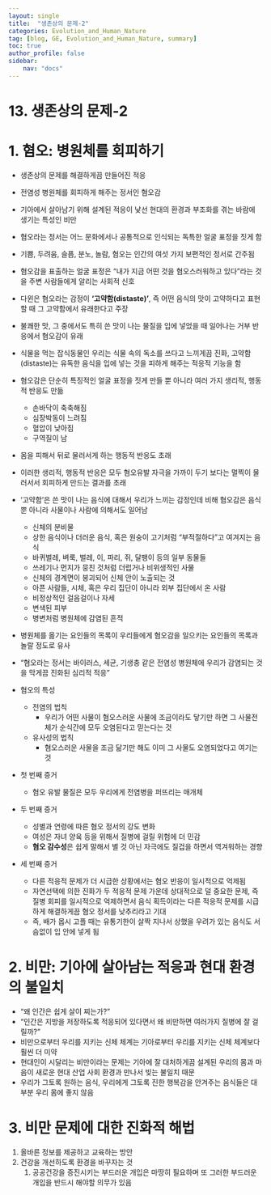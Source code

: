 ```yaml
---
layout: single
title:  "생존상의 문제-2"
categories: Evolution_and_Human_Nature
tag: [blog, GE, Evolution_and_Human_Nature, summary]
toc: true
author_profile: false
sidebar:
    nav: "docs"
---
```


# 13. 생존상의 문제-2

# 1. 혐오: 병원체를 회피하기

- 생존상의 문제를 해결하게끔 만들어진 적응
- 전염성 병원체를 회피하게 해주는 정서인 혐오감
- 기아에서 살아남기 위해 설계된 적응이 낯선 현대의 환경과 부조화를 겪는 바람에 생기는 특성인 비만

- 혐오라는 정서는 어느 문화에서나 공통적으로 인식되는 독특한 얼굴 표정을 짓게 함
- 기쁨, 두려움, 슬픔, 분노, 놀람, 혐오는 인간의 여섯 가지 보편적인 정서로 간주됨
- 혐오감을 표출하는 얼굴 표정은 “내가 지금 어떤 것을 혐오스러워하고 있다”라는 것을 주변 사람들에게 알리는 사회적 신호

- 다윈은 혐오라는 감정이 **‘고약함(distaste)’**, 즉 어떤 음식의 맛이 고약하다고 표현할 때 그 고약함에서 유래한다고 주장
- 불쾌한 맛, 그 중에서도 특히 쓴 맛이 나는 물질을 입에 넣었을 때 일어나는 거부 반응에서 혐오감이 유래
- 식물을 먹는 잡식동물인 우리는 식물 속의 독소를 쓰다고 느끼게끔 진화, 고약함(distaste)는 유독한 음식을 입에 넣는 것을 피하게 해주는 적응적 기능을 함
- 혐오감은 단순히 특징적인 얼굴 표정을 짓게 만들 뿐 아니라 여러 가지 생리적, 행동적 반응도 만듦
    - 손바닥이 축축해짐
    - 심장박동이 느려짐
    - 혈압이 낮아짐
    - 구역질이 남
- 몸을 피해서 뒤로 물러서게 하는 행동적 반응도 초래
- 이러한 생리적, 행동적 반응은 모두 혐오유발 자극을 가까이 두기 보다는 멀찍이 물러서서 회피하게 만드는 결과를 초래

- ‘고약함’은 쓴 맛이 나는 음식에 대해서 우리가 느끼는 감정인데 비해 혐오감은 음식 뿐 아니라 사물이나 사람에 의해서도 일어남
    - 신체의 분비물
    - 상한 음식이나 더러운 음식, 혹은 원숭이 고기처럼 “부적절하다”고 여겨지는 음식
    - 바퀴벌레, 벼룩, 벌레, 이, 파리, 쥐, 달팽이 등의 일부 동물들
    - 쓰레기나 먼지가 뭉친 것처럼 더럽거나 비위생적인 사물
    - 신체의 경계면이 붕괴되어 신체 안이 노출되는 것
    - 아픈 사람들, 시체, 혹은 우리 집단이 아니라 외부 집단에서 온 사람
    - 비정상적인 걸음걸이나 자세
    - 변색된 피부
    - 병변처럼 병원체에 감염된 흔적
    
- 병원체를 옮기는 요인들의 목록이 우리들에게 혐오감을 일으키는 요인들의 목록과 놀랄 정도로 유사
- “혐오라는 정서는 바이러스, 세균, 기생충 같은 전염성 병원체에 우리가 감염되는 것을 막게끔 진화된 심리적 적응”
- 혐오의 특성
    - 전염의 법칙
        - 우리가 어떤 사물이 혐오스러운 사물에 조금이라도 닿기만 하면 그 사물전체가 순식간에  모두 오염된다고 믿는다는 것
    - 유사성의 법칙
        - 혐오스러운 사물을 조금 닮기만 해도 이미 그 사물도 오염되었다고 여기는 것

- 첫 번째 증거
    - 혐오 유발 물질은 모두 우리에게 전염병을 퍼뜨리는  매개체
- 두 번째 증거
    - 성별과 연령에 따른 혐오 정서의 강도 변화
    - 여성은 자녀 양육 등을 위해서 질병에 걸릴 위험에 더 민감
    - **혐오 감수성**은 쉽게 말해서 별 것 아닌 자극에도 질겁을 하면서 역겨워하는 경향
- 세 번째 증거
    - 다른 적응적 문제가 더 시급한 상황에서는 혐오 반응이 일시적으로 억제됨
    - 자연선택에 의한 진화가 두 적응적 문제 가운데 상대적으로 덜 중요한 문제, 즉 질병 회피를 일시적으로 억제하면서 음식 획득이라는 다른 적응적 문제를 시급하게 해결하게끔 혐오 정서를 낮추리라고 기대
    - 즉, 배가 몹시 고플 때는 유통기한이 살짝 지나서 상했을 우려가 있는 음식도 서슴없이 입 안에 넣게 됨

# 2. 비만: 기아에 살아남는 적응과 현대 환경의 불일치

- “왜 인간은 쉽게 살이 찌는가?”
- “인간은 지방을 저장하도록 적응되어 있다면서 왜 비만하면 여러가지 질병에 잘 걸릴까?”
- 비만으로부터 우리를 지키는 신체 체계는 기아로부터 우리를 지키는 신체 체계보다 훨씬 더 미약
- 현대인이 시달리는 비만이라는 문제는 기아에 잘 대처하게끔 설계된 우리의 몸과 마음이 새로운 현대 산업 사회 환경과 만나서 빚는 불일치 때문
- 우리가 그토록 원하는 음식, 우리에게 그토록 진한 행복감을 안겨주는 음식들은 대부분 우리 몸에 좋지 않음

# 3. 비만 문제에 대한 진화적 해법

1. 올바른 정보를 제공하고 교육하는 방안
2. 건강을 개선하도록 환경을 바꾸자는 것
    1. 공공건강을 증진시키는 부드러운 개입은 마땅히 필요하며 또 그러한 부드러운 개입을 반드시 해야할 의무가 있음